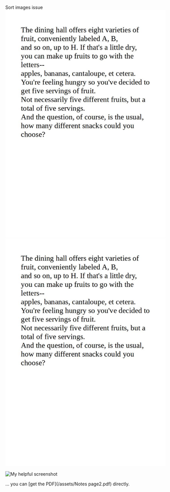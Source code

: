 ---
---
Sort images issue
<img src="/assets/edxfc02092021.jpg" alt="">
![My helpful screenshot](/assets/edxfc02092021.jpg)

![My helpful screenshot](https://github.com/iotaxi/JekyllFirst/blob/f2aaf2c64cdc4239a064dcb72ad2c204688299ff/assets/edxfc02092021.jpg)

... you can [get the PDF](/assets/Notes page2.pdf) directly.
